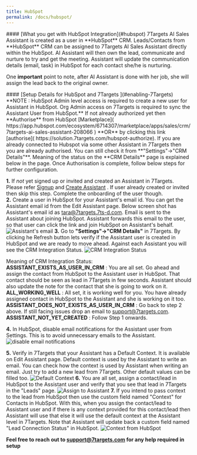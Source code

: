 ```yaml
---
title: HubSpot
permalink: /docs/hubspot/
---
```


<a name="hubspot"/>
#### [What you get with HubSpot Integration](#hubspot)
7Targets AI Sales Assistant is created as a user in **HubSpot** CRM.  
Leads/Contacts from **HubSpot** CRM can be assigned to 7Targets AI Sales Assistant directly within the HubSpot. AI Assistant will then own the lead, communicate and nurture to try and get the meeting. Assistant will update the communication details (email, task) in HubSpot for each contact she/he is nurturing. 

One **important** point to note, after AI Assistant is done with her job, she will assign the lead back to the original owner. 

<a name="Enabling 7Targets from HubSpot Marketplace"/>
#### [Setup Details for HubSpot and 7Targets ](#enabling-7Targets)
**NOTE : HubSpot Admin level access is required to create a new user for Assistant in HubSpot. Org Admin access on 7Targets is required to sync the Assistant User from HubSpot.** 
If not already authorized yet then **Authorise** from HubSpot [Marketplace]( https://app.hubspot.com/ecosystem/6714307/marketplace/apps/sales/crm/7targets-ai-sales-assistant-208066 ) **OR** by clicking this link [authorise]( https://solution.7targets.com/hubspot-authorize). If you are already connected to Hubspot via some other Assistant in 7Targets then you are already authorised. You can still check it from **"Settings"->"CRM Details"**. Meaning of the status on the **CRM Details** page is explained below in the page. 
Once Authorisation is complete, follow below steps for further configuration. 

**1.** If *not* yet signed up or invited and created an Assistant in 7Targets. Please refer [Signup](/videos/home/#signup) and [Create Assistant](/videos/home/#create-assistant) . If user already created or invited then skip this step. Complete the onboarding of the user though.  
**2.** Create a user in HubSpot for your Assistant's email id. You can get the Assistant email id from the Edit Assistant page. Below screen shot has Assistant's email id as tara@7targets.7ts-d.com. Email is sent to the Assistant about joining HubSpot. Assistant forwards this email to the user, so that user can click the link and join HubSpot on Assistant's behalf. 
![Assistant's email](../../../img/assistant-email.png)
**3.** Go to **"Settings"->"CRM Details"** in 7Targets. By clicking he Refresh button lets verify if the Assistant user is created in HubSpot and we are ready to move ahead. Against each Assistant you will see the CRM Integration Status. ![CRM Integration Status](../../../img/crm-integration-status.png)

Meaning of CRM Integration Status:  
**ASSISTANT_EXISTS_AS_USER_IN_CRM** : You are all set. Go ahead and assign the contact from HubSpot to the Assistant user in HubSpot. That contact should be seen as lead in 7Targets in few seconds. Assistant should also update the note for the contact that she is going to work on it.  
**ALL_WORKING_WELL** : All set, it is working well for you. You have already assigned contact in HubSpot to the Assistant and she is working on it too.  
**ASSISTANT_DOES_NOT_EXISTS_AS_USER_IN_CRM** : Go back to step 2 above. If still facing issues drop an email to support@7targets.com.  
**ASSISTANT_NOT_YET_CREATED** : Follow Step 1 onwards.   

**4.** In HubSpot, disable email notifications for the Assistant user from Settings. This is to avoid  unnecessary emails to the Assistant. 
![disable email notifications](../../../img/disable-email-notifications.png)

**5.** Verify in 7Targets that your Assistant has a Default Context. It is available on Edit Assistant page. Default context is used by the Assistant to write an email. You can check how the context is used by Assistant when writing an email. Just try to add a new lead from 7Targets. Other default values can be filled too. 
![Default Context](../../../img/assistant-defaults.png)
**6.** You are all set, assign a contact/lead in HubSpot to the Assistant user and verify that you see that lead in 7Targets in the "Leads" page. 
![Assign to Assistant](../../../img/assign-to-assistant.png)
**7.**  If you intend to pass context to the lead from HubSpot then use the custom field named "Context" for Contacts in HubSpot. With this, when you assign the contact/lead to Assistant user and if there is any context provided for this contact/lead then Assistant will use that else it will use the default context at the Assistant level in 7Targets. Note that Assistant will update back a custom field named "Lead Connection Status" in HubSpot.
![Context from HubSpot](../../../img/context-in-hubspot.png)

**Feel free to reach out to support@7targets.com for any help required in setup**

